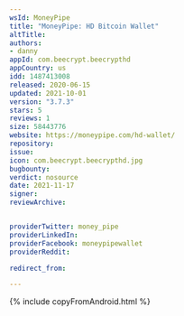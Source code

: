 ```yaml
---
wsId: MoneyPipe
title: "MoneyPipe: HD Bitcoin Wallet"
altTitle: 
authors:
- danny
appId: com.beecrypt.beecrypthd
appCountry: us
idd: 1487413008
released: 2020-06-15
updated: 2021-10-01
version: "3.7.3"
stars: 5
reviews: 1
size: 58443776
website: https://moneypipe.com/hd-wallet/
repository: 
issue: 
icon: com.beecrypt.beecrypthd.jpg
bugbounty: 
verdict: nosource
date: 2021-11-17
signer: 
reviewArchive:


providerTwitter: money_pipe
providerLinkedIn: 
providerFacebook: moneypipewallet
providerReddit: 

redirect_from:

---
```

{% include copyFromAndroid.html %}
